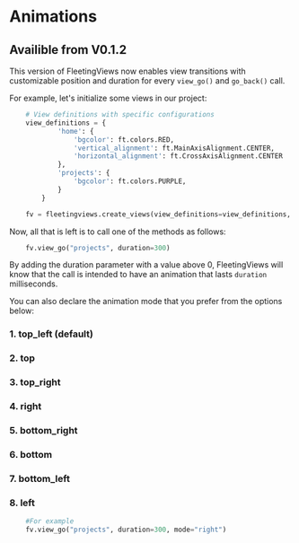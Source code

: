 # Animations

## Availible from V0.1.2

This version of FleetingViews now enables view transitions with customizable position and duration for every `view_go()` and `go_back()` call.

For example, let's initialize some views in our project:

```python
    # View definitions with specific configurations
    view_definitions = {
            'home': {
                'bgcolor': ft.colors.RED,
                'vertical_alignment': ft.MainAxisAlignment.CENTER,
                'horizontal_alignment': ft.CrossAxisAlignment.CENTER
            },
            'projects': {
                'bgcolor': ft.colors.PURPLE,
            }
        }

    fv = fleetingviews.create_views(view_definitions=view_definitions, page=page)
```

Now, all that is left is to call one of the methods as follows:

```python
    fv.view_go("projects", duration=300)
```

By adding the duration parameter with a value above 0, FleetingViews will know that the call is intended to have an animation that lasts `duration` milliseconds.

You can also declare the animation mode that you prefer from the options below:

### 1. top_left (default)
### 2. top
### 3. top_right
### 4. right
### 5. bottom_right
### 6. bottom
### 7. bottom_left
### 8. left

```python
    #For example
    fv.view_go("projects", duration=300, mode="right")
```